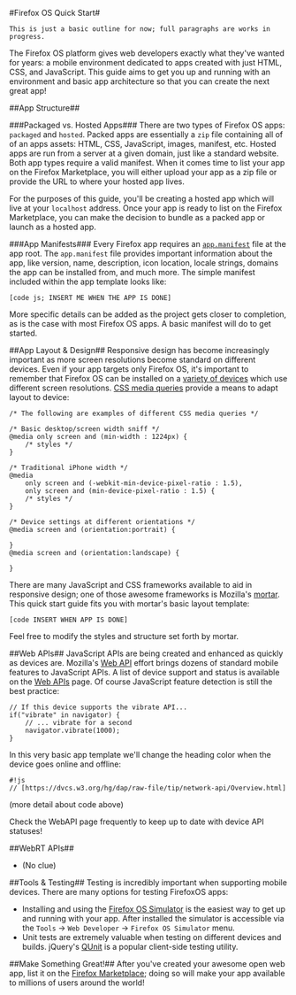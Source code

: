 #Firefox OS Quick Start#

``This is just a basic outline for now; full paragraphs are works in progress.``

The Firefox OS platform gives web developers exactly what they've wanted for years:  a mobile environment dedicated to apps created with just HTML, CSS, and JavaScript.  This guide aims to get you up and running with an environment and basic app architecture so that you can create the next great app!


##App Structure##

###Packaged vs. Hosted Apps###
There are two types of Firefox OS apps:  `packaged` and `hosted`.  Packed apps are essentially a `zip` file containing all of of an apps assets:  HTML, CSS, JavaScript, images, manifest, etc.  Hosted apps are run from a server at a given domain, just like a standard website.  Both app types require a valid manifest.  When it comes time to list your app on the Firefox Marketplace, you will either upload your app as a zip file or provide the URL to where your hosted app lives.

For the purposes of this guide, you'll be creating a hosted app which will live at your `localhost` address.  Once your app is ready to list on the Firefox Marketplace, you can make the decision to bundle as a packed app or launch as a hosted app.


###App Manifests###
Every Firefox app requires an [`app.manifest`](https://marketplace-dev.allizom.org/developers/docs/manifests) file at the app root.  The `app.manifest` file provides important information about the app, like version, name, description, icon location, locale strings, domains the app can be installed from, and much more.  The simple manifest included within the app template looks like:

	[code js; INSERT ME WHEN THE APP IS DONE]

More specific details can be added as the project gets closer to completion, as is the case with most Firefox OS apps.  A basic manifest will do to get started. 


##App Layout & Design##
Responsive design has become increasingly important as more screen resolutions become standard on different devices.  Even if your app targets only Firefox OS, it's important to remember that Firefox OS can be installed on a [variety of devices](https://developer.mozilla.org/en-US/docs/Mozilla/Firefox_OS/Firefox_OS_build_prerequisites) which use different screen resolutions.  [CSS media queries](https://developer.mozilla.org/en-US/docs/CSS/Media_queries) provide a means to adapt layout to device:

	/* The following are examples of different CSS media queries */

	/* Basic desktop/screen width sniff */
	@media only screen and (min-width : 1224px) {
		/* styles */
	}

	/* Traditional iPhone width */
	@media
		only screen and (-webkit-min-device-pixel-ratio : 1.5),
		only screen and (min-device-pixel-ratio : 1.5) {
		/* styles */
	}

	/* Device settings at different orientations */
	@media screen and (orientation:portrait) {
	    
	}
	@media screen and (orientation:landscape) {
	    
	}


There are many JavaScript and CSS frameworks available to aid in responsive design; one of those awesome frameworks is Mozilla's [mortar](https://github.com/mozilla/mortar).  This quick start guide fits you with mortar's basic layout template:
	
	[code INSERT WHEN APP IS DONE]

Feel free to modify the styles and structure set forth by mortar.


##Web APIs##
JavaScript APIs are being created and enhanced as quickly as devices are.  Mozilla's [Web API](https://wiki.mozilla.org/WebAPI) effort brings dozens of standard mobile features to JavaScript APIs.  A list of device support and status is available on the [Web APIs](https://wiki.mozilla.org/WebAPI) page.  Of course JavaScript feature detection is still the best practice:

	// If this device supports the vibrate API...
	if("vibrate" in navigator) {
		// ... vibrate for a second
		navigator.vibrate(1000);
	}

In this very basic app template we'll change the heading color when the device goes online and offline:

	#!js 
	// [https://dvcs.w3.org/hg/dap/raw-file/tip/network-api/Overview.html]

(more detail about code above)

Check the WebAPI page frequently to keep up to date with device API statuses!

##WebRT APIs##
*  (No clue)




##Tools & Testing##
Testing is incredibly important when supporting mobile devices.  There are many options for testing FirefoxOS apps:

*  Installing and using the [Firefox OS Simulator](https://addons.mozilla.org/en-us/firefox/addon/firefox-os-simulator/) is the easiest way to get up and running with your app.  After installed the simulator is accessible via the `Tools` -> `Web Developer` -> `Firefox OS Simulator` menu.
*  Unit tests are extremely valuable when testing on different devices and builds.  jQuery's  [QUnit](http://qunitjs.com/) is a popular client-side testing utility.




##Make Something Great!##
After you've created your awesome open web app, list it on the [Firefox Marketplace](https://marketplace.firefox.com/); doing so will make your app available to millions of users around the world!